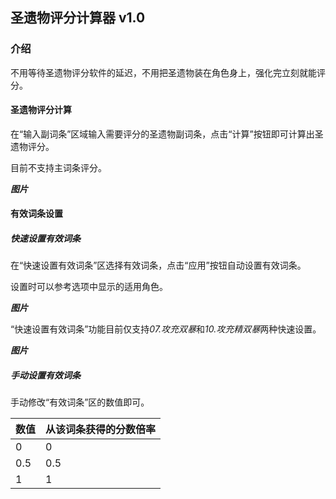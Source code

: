 ## 圣遗物评分计算器 v1.0

### 介绍

不用等待圣遗物评分软件的延迟，不用把圣遗物装在角色身上，强化完立刻就能评分。

#### 圣遗物评分计算

在“输入副词条”区域输入需要评分的圣遗物副词条，点击“计算”按钮即可计算出圣遗物评分。

目前不支持主词条评分。

***图片***

#### 有效词条设置

##### 快速设置有效词条

在“快速设置有效词条”区选择有效词条，点击“应用”按钮自动设置有效词条。

设置时可以参考选项中显示的适用角色。

***图片***

“快速设置有效词条”功能目前仅支持*07.攻充双暴*和*10.攻充精双暴*两种快速设置。

***图片***

##### 手动设置有效词条

手动修改“有效词条”区的数值即可。

| 数值 | 从该词条获得的分数倍率 |
| --- | --- |
| 0 | 0 |
| 0.5 | 0.5 |
| 1 | 1 |